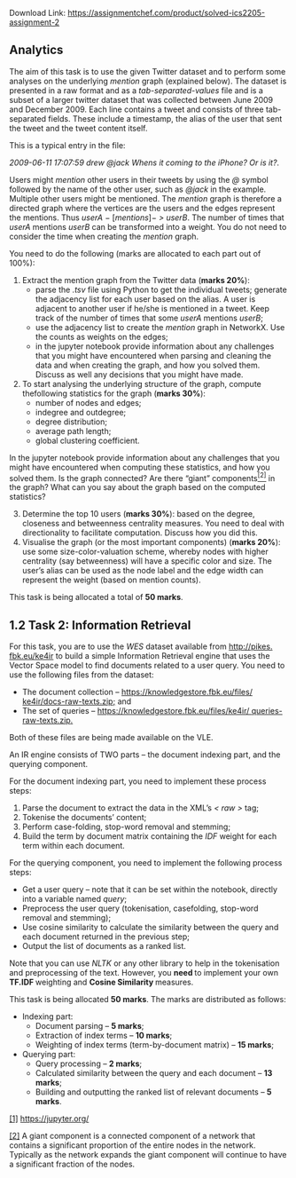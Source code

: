 Download Link: https://assignmentchef.com/product/solved-ics2205-assignment-2
<br>
<h2>Analytics</h2>

The aim of this task is to use the given Twitter dataset and to perform some analyses on the underlying <em>mention </em>graph (explained below). The dataset is presented in a raw format and as a <em>tab-separated-values </em>file and is a subset of a larger twitter dataset that was collected between June 2009 and December 2009. Each line contains a tweet and consists of three tab-separated fields. These include a timestamp, the alias of the user that sent the tweet and the tweet content itself.

This is a typical entry in the file:

<em>2009-06-11 17:07:59 drew @jack Whens it coming to the iPhone? Or is it?</em>.

Users might <em>mention </em>other users in their tweets by using the <em>@ </em>symbol followed by the name of the other user, such as <em>@jack </em>in the example. Multiple other users might be mentioned. The <em>mention </em>graph is therefore a directed graph where the vertices are the users and the edges represent the mentions. Thus <em>userA </em>− [<em>mentions</em>]− <em>&gt; userB</em>. The number of times that <em>userA </em>mentions <em>userB </em>can be transformed into a weight. You do not need to consider the time when creating the <em>mention </em>graph.

You need to do the following (marks are allocated to each part out of 100%):

<ol>

 <li>Extract the mention graph from the Twitter data (<strong>marks 20%</strong>):

  <ul>

   <li>parse the <em>.tsv </em>file using Python to get the individual tweets; generate the adjacency list for each user based on the alias. A user is adjacent to another user if he/she is mentioned in a tweet. Keep track of the number of times that some <em>userA </em>mentions <em>userB</em>;</li>

   <li>use the adjacency list to create the <em>mention </em>graph in NetworkX. Use the counts as weights on the edges;</li>

   <li>in the jupyter notebook provide information about any challenges that you might have encountered when parsing and cleaning the data and when creating the graph, and how you solved them. Discuss as well any decisions that you might have made.</li>

  </ul></li>

 <li>To start analysing the underlying structure of the graph, compute thefollowing statistics for the graph (<strong>marks 30%</strong>):

  <ul>

   <li>number of nodes and edges;</li>

   <li>indegree and outdegree;</li>

   <li>degree distribution;</li>

   <li>average path length;</li>

   <li>global clustering coefficient.</li>

  </ul></li>

</ol>

In the jupyter notebook provide information about any challenges that you might have encountered when computing these statistics, and how you solved them. Is the graph connected? Are there “giant” components<a href="#_ftn2" name="_ftnref2"><sup>[2]</sup></a> in the graph? What can you say about the graph based on the computed statistics?

<ol start="3">

 <li>Determine the top 10 users (<strong>marks 30%</strong>): based on the degree, closeness and betweenness centrality measures. You need to deal with directionality to facilitate computation. Discuss how you did this.</li>

 <li>Visualise the graph (or the most important components) (<strong>marks 20%</strong>): use some size-color-valuation scheme, whereby nodes with higher centrality (say betweenness) will have a specific color and size. The user’s alias can be used as the node label and the edge width can represent the weight (based on mention counts).</li>

</ol>

This task is being allocated a total of <strong>50 marks</strong>.

<h2>1.2         Task 2: Information Retrieval</h2>

For this task, you are to use the <em>WES </em>dataset available from <a href="http://pikes.fbk.eu/ke4ir">http://pikes. </a><a href="http://pikes.fbk.eu/ke4ir">fbk.eu/ke4ir</a> to build a simple Information Retrieval engine that uses the Vector Space model to find documents related to a user query. You need to use the following files from the dataset:

<ul>

 <li>The document collection – <a href="https://knowledgestore.fbk.eu/files/ke4ir/docs-raw-texts.zip">https://knowledgestore.fbk.eu/files/ </a><a href="https://knowledgestore.fbk.eu/files/ke4ir/docs-raw-texts.zip">ke4ir/docs-raw-texts.zip</a><a href="https://knowledgestore.fbk.eu/files/ke4ir/docs-raw-texts.zip">;</a> and</li>

 <li>The set of queries – <a href="https://knowledgestore.fbk.eu/files/ke4ir/queries-raw-texts.zip">https://knowledgestore.fbk.eu/files/ke4ir/ </a><a href="https://knowledgestore.fbk.eu/files/ke4ir/queries-raw-texts.zip">queries-raw-texts.zip</a><a href="https://knowledgestore.fbk.eu/files/ke4ir/queries-raw-texts.zip">.</a></li>

</ul>

Both of these files are being made available on the VLE.

An IR engine consists of TWO parts – the document indexing part, and the querying component.

For the document indexing part, you need to implement these process steps:

<ol>

 <li>Parse the document to extract the data in the XML’s <em>&lt; raw &gt; </em>tag;</li>

 <li>Tokenise the documents’ content;</li>

 <li>Perform case-folding, stop-word removal and stemming;</li>

 <li>Build the term by document matrix containing the <em>IDF </em>weight for each term within each document.</li>

</ol>

For the querying component, you need to implement the following process steps:

<ul>

 <li>Get a user query – note that it can be set within the notebook, directly into a variable named <em>query</em>;</li>

 <li>Preprocess the user query (tokenisation, casefolding, stop-word removal and stemming);</li>

 <li>Use cosine similarity to calculate the similarity between the query and each document returned in the previous step;</li>

 <li>Output the list of documents as a ranked list.</li>

</ul>

Note that you can use <em>NLTK </em>or any other library to help in the tokenisation and preprocessing of the text. However, you <strong>need </strong>to implement your own <strong>TF.IDF </strong>weighting and <strong>Cosine Similarity </strong>measures.

This task is being allocated <strong>50 marks</strong>. The marks are distributed as follows:

<ul>

 <li>Indexing part:

  <ul>

   <li>Document parsing – <strong>5 marks</strong>;</li>

   <li>Extraction of index terms – <strong>10 marks</strong>;</li>

   <li>Weighting of index terms (term-by-document matrix) – <strong>15 marks</strong>;</li>

  </ul></li>

 <li>Querying part:

  <ul>

   <li>Query processing – <strong>2 marks</strong>;</li>

   <li>Calculated similarity between the query and each document – <strong>13 marks</strong>;</li>

   <li>Building and outputting the ranked list of relevant documents – <strong>5 marks</strong>.</li>

  </ul></li>

</ul>

<a href="#_ftnref1" name="_ftn1">[1]</a> <a href="https://jupyter.org/">https://jupyter.org/</a>

<a href="#_ftnref2" name="_ftn2">[2]</a> A giant component is a connected component of a network that contains a significant proportion of the entire nodes in the network. Typically as the network expands the giant component will continue to have a significant fraction of the nodes.